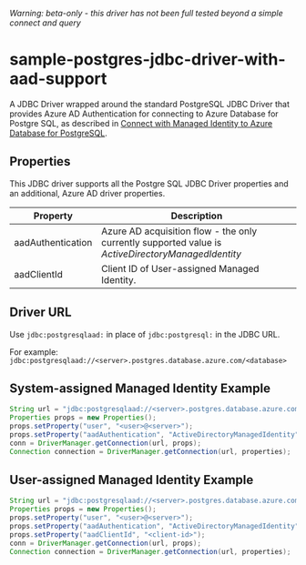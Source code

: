 *Warning: beta-only - this driver has not been full tested beyond a simple connect and query*

# sample-postgres-jdbc-driver-with-aad-support

A JDBC Driver wrapped around the standard PostgreSQL JDBC Driver that provides Azure AD Authentication for connecting to Azure Database for Postgre SQL, as described in [Connect with Managed Identity to Azure Database for PostgreSQL](https://docs.microsoft.com/en-us/azure/postgresql/howto-connect-with-managed-identity).

## Properties

This JDBC driver supports all the Postgre SQL JDBC Driver properties and an additional, Azure AD driver properties.

|Property               |Description                                                                                        |
|-----------------------|---------------------------------------------------------------------------------------------------|
|aadAuthentication      |Azure AD acquisition flow - the only currently supported value is _ActiveDirectoryManagedIdentity_ |
|aadClientId            |Client ID of User-assigned Managed Identity.                                                       |

## Driver URL

Use `jdbc:postgresqlaad:` in place of `jdbc:postgresql:` in the JDBC URL.

For example: `jdbc:postgresqlaad://<server>.postgres.database.azure.com/<database>`

## System-assigned Managed Identity Example

```java
String url = "jdbc:postgresqlaad://<server>.postgres.database.azure.com/<database>";
Properties props = new Properties();
props.setProperty("user", "<user>@<server>");
props.setProperty("aadAuthentication", "ActiveDirectoryManagedIdentity");
conn = DriverManager.getConnection(url, props);            
Connection connection = DriverManager.getConnection(url, properties);
```

## User-assigned Managed Identity Example

```java
String url = "jdbc:postgresqlaad://<server>.postgres.database.azure.com/<database>";
Properties props = new Properties();
props.setProperty("user", "<user>@<server>");
props.setProperty("aadAuthentication", "ActiveDirectoryManagedIdentity");
props.setProperty("aadClientId", "<client-id>");
conn = DriverManager.getConnection(url, props);            
Connection connection = DriverManager.getConnection(url, properties);
```
